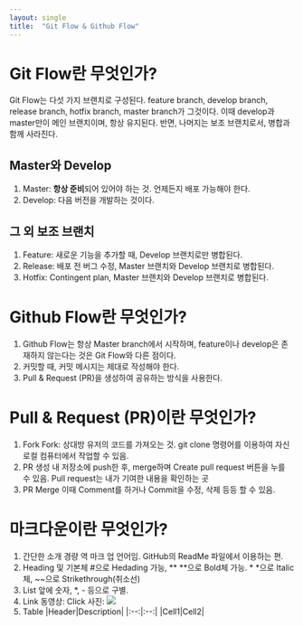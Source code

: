 ```yaml
---
layout: single
title:  "Git Flow & Github Flow"
---
```


# Git Flow란 무엇인가?
Git Flow는 다섯 가지 브랜치로 구성된다.
feature branch, develop branch, release branch, hotfix branch, master branch가 그것이다.
이때 develop과 master만이 메인 브랜치이며, 항상 유지된다.
반면, 나머지는 보조 브랜치로서, 병합과 함께 사라진다.
## Master와 Develop
1. Master: **항상 준비**되어 있어야 하는 것. 언제든지 배포 가능해야 한다.
2. Develop: 다음 버전을 개발하는 것이다.
## 그 외 보조 브랜치
1. Feature: 새로운 기능을 추가할 때, Develop 브랜치로만 병합된다.
2. Release: 배포 전 버그 수정, Master 브랜치와 Develop 브랜치로 병합된다.
3. Hotfix: Contingent plan, Master 브랜치와 Develop 브랜치로 병합된다.
# Github Flow란 무엇인가?
1. Github Flow는 항상 Master branch에서 시작하며, feature이나 develop은 존재하지 않는다는 것은 Git Flow와 다른 점이다.
2. 커밋할 때, 커밋 메시지는 제대로 작성해야 한다.
3. Pull & Request (PR)을 생성하여 공유하는 방식을 사용한다.
# Pull & Request (PR)이란 무엇인가?
1. Fork
Fork: 상대방 유저의 코드를 가져오는 것. git clone 명령어를 이용하여 자신 로컬 컴퓨터에서 작업할 수 있음.
2. PR 생성
내 저장소에 push한 후, merge하며 Create pull request 버튼을 누를 수 있음.
Pull request는 내가 기여한 내용을 확인하는 곳
3. PR Merge
이때 Comment를 하거나 Commit을 수정, 삭제 등등 할 수 있음.
# 마크다운이란 무엇인가?
1. 간단한 소개
경량 역 마크 업 언어임. GitHub의 ReadMe 파일에서 이용하는 편.
2. Heading 및 기본체
#으로 Hedading 가능, ** **으로 Bold체 가능. * *으로 Italic체, ~~으로 Strikethrough(취소선)
3. List
앞에 숫자, *, - 등으로 구별.
4. Link
동영상: Click [](링크)
사진:  ![](링크)
5. Table
|Header|Description|
|:--:|:--:|
|Cell1|Cell2|
